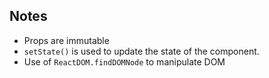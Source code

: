 Notes
-----

- Props are immutable
- `setState()` is used to update the state of the component.
- Use of `ReactDOM.findDOMNode` to manipulate DOM
